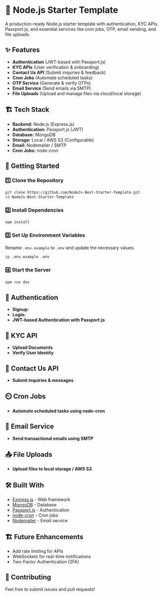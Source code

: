 # 🚀 Node.js Starter Template  

A production-ready Node.js starter template with authentication, KYC APIs, Passport.js, and essential services like cron jobs, OTP, email sending, and file uploads.  

## ✨ Features  

- **Authentication** (JWT-based with Passport.js)  
- **KYC APIs** (User verification & onboarding)  
- **Contact Us API** (Submit inquiries & feedback)  
- **Cron Jobs** (Automate scheduled tasks)  
- **OTP Service** (Generate & verify OTPs)  
- **Email Service** (Send emails via SMTP)  
- **File Uploads** (Upload and manage files via cloud/local storage)  

## 🏗️ Tech Stack  

- **Backend:** Node.js (Express.js)  
- **Authentication:** Passport.js (JWT)  
- **Database:** MongoDB 
- **Storage:** Local / AWS S3 (Configurable)  
- **Email:** Nodemailer / SMTP  
- **Cron Jobs:** node-cron  

## 🚀 Getting Started  

### 1️⃣ Clone the Repository  

```sh
git clone https://github.com/NodeJs-Best-Starter-Template.git  
cd NodeJs-Best-Starter-Template
```  

### 2️⃣ Install Dependencies  

```sh
npm install  
```  

### 3️⃣ Set Up Environment Variables  

Rename `.env.example` to `.env` and update the necessary values.  

```sh
cp .env.example .env  
```  

### 4️⃣ Start the Server  

```sh
npm run dev  
```  


## 🔑 Authentication  

- **Signup:** 
- **Login:** 
- **JWT-based Authentication with Passport.js**  

## 🛂 KYC API  

- **Upload Documents**  
- **Verify User Identity**  

## 📩 Contact Us API  

- **Submit inquiries & messages**  

## ⏲️ Cron Jobs  

- **Automate scheduled tasks using node-cron**  

## 📧 Email Service  

- **Send transactional emails using SMTP**  

## 📤 File Uploads  

- **Upload files to local storage / AWS S3**  

## 🛠️ Built With  

- [Express.js](https://expressjs.com/) - Web framework  
- [MongoDB](https://www.mongodb.com/) - Database  
- [Passport.js](http://www.passportjs.org/) - Authentication  
- [node-cron](https://www.npmjs.com/package/node-cron) - Cron jobs  
- [Nodemailer](https://nodemailer.com/) - Email service  

## 🏗️ Future Enhancements  

- Add rate limiting for APIs  
- WebSockets for real-time notifications  
- Two-Factor Authentication (2FA)  

## 🤝 Contributing  

Feel free to submit issues and pull requests!  

